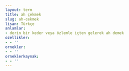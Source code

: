 ```yaml
---
layout: term
title: ah çekmek
slug: ah-cekmek
lisan: Türkçe
anlamlar:
- derin bir keder veya özlemle içten gelerek ah demek
ozellikler:
- - ''
ornekler:
- - ''
orneklerkaynak:
- - ''
---
```

